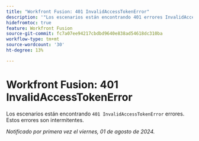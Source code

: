 ```yaml
---
title: "Workfront Fusion: 401 InvalidAccessTokenError"
description: '"Los escenarios están encontrando 401 errores InvalidAccessTokenError. Estos errores son intermitentes".'
hidefromtoc: true
feature: Workfront Fusion
source-git-commit: fc7a07ee94217cbdbd9640e838ad54618dc310ba
workflow-type: tm+mt
source-wordcount: '30'
ht-degree: 13%

---
```



# Workfront Fusion: 401 InvalidAccessTokenError

Los escenarios están encontrando `401 InvalidAccessTokenError` errores. Estos errores son intermitentes.

_Notificado por primera vez el viernes, 01 de agosto de 2024._

